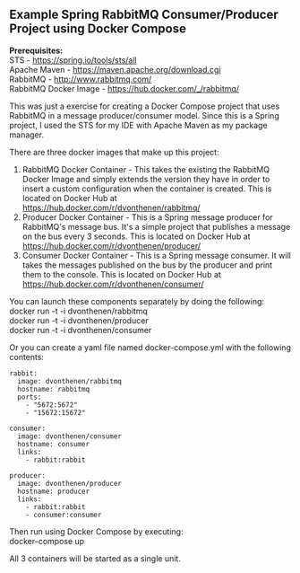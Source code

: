 ## Example Spring RabbitMQ Consumer/Producer Project using Docker Compose

**Prerequisites:**  
STS - https://spring.io/tools/sts/all  
Apache Maven - https://maven.apache.org/download.cgi  
RabbitMQ - http://www.rabbitmq.com/  
RabbitMQ Docker Image - https://hub.docker.com/_/rabbitmq/

This was just a exercise for creating a Docker Compose project that uses RabbitMQ in a message producer/consumer model. Since this is a Spring project, I used the STS for my IDE with Apache Maven as my package manager.

There are three docker images that make up this project:  
1. RabbitMQ Docker Container - This takes the existing the RabbitMQ Docker Image and simply extends the version they have in order to insert a custom configuration when the container is created. This is located on Docker Hub at https://hub.docker.com/r/dvonthenen/rabbitmq/
2. Producer Docker Container - This is a Spring message producer for RabbitMQ's message bus. It's a simple project that publishes a message on the bus every 3 seconds. This is located on Docker Hub at https://hub.docker.com/r/dvonthenen/producer/
3. Consumer Docker Container - This is a Spring message consumer. It will takes the messages published on the bus by the producer and print them to the console. This is located on Docker Hub at https://hub.docker.com/r/dvonthenen/consumer/

You can launch these components separately by doing the following:  
docker run -t -i dvonthenen/rabbitmq  
docker run -t -i dvonthenen/producer  
docker run -t -i dvonthenen/consumer

Or you can create a yaml file named docker-compose.yml with the following contents:  
```
rabbit:
  image: dvonthenen/rabbitmq
  hostname: rabbitmq
  ports:
    - "5672:5672"
    - "15672:15672"

consumer:
  image: dvonthenen/consumer
  hostname: consumer
  links:
    - rabbit:rabbit

producer:
  image: dvonthenen/producer
  hostname: producer
  links:
    - rabbit:rabbit
    - consumer:consumer
```

Then run using Docker Compose by executing:  
docker-compose up

All 3 containers will be started as a single unit.
